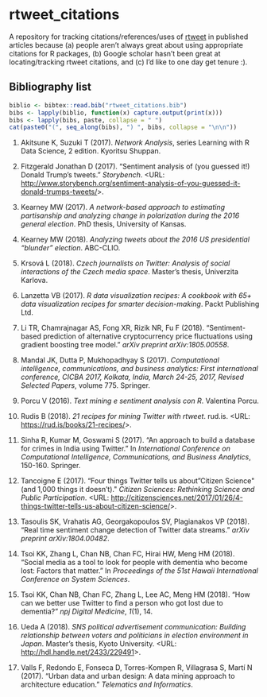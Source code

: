 
# rtweet\_citations

A repository for tracking citations/references/uses of
[rtweet](http://rtweet.info) in published articles because (a) people
aren’t always great about using appropriate citations for R packages,
(b) Google scholar hasn’t been great at locating/tracking rtweet
citations, and (c) I’d like to one day get tenure :).

## Bibliography list

``` r
biblio <- bibtex::read.bib("rtweet_citations.bib")
bibs <- lapply(biblio, function(x) capture.output(print(x)))
bibs <- lapply(bibs, paste, collapse = " ")
cat(paste0("(", seq_along(bibs), ") ", bibs, collapse = "\n\n"))
```

1)  Akitsune K, Suzuki T (2017). *Network Analysis*, series Learning
    with R Data Science, 2 edition. Kyoritsu Shuppan.

2)  Fitzgerald Jonathan D (2017). “Sentiment analysis of (you guessed
    it\!) Donald Trump’s tweets.” *Storybench*. \<URL:
    <http://www.storybench.org/sentiment-analysis-of-you-guessed-it-donald-trumps-tweets/>\>.

3)  Kearney MW (2017). *A network-based approach to estimating
    partisanship and analyzing change in polarization during the 2016
    general election*. PhD thesis, University of Kansas.

4)  Kearney MW (2018). *Analyzing tweets about the 2016 US presidential
    “blunder” election*. ABC-CLIO.

5)  Krsová L (2018). *Czech journalists on Twitter: Analysis of social
    interactions of the Czech media space*. Master’s thesis, Univerzita
    Karlova.

6)  Lanzetta VB (2017). *R data visualization recipes: A cookbook with
    65+ data visualization recipes for smarter decision-making*. Packt
    Publishing Ltd.

7)  Li TR, Chamrajnagar AS, Fong XR, Rizik NR, Fu F (2018).
    “Sentiment-based prediction of alternative cryptocurrency price
    fluctuations using gradient boosting tree model.” *arXiv preprint
    arXiv:1805.00558*.

8)  Mandal JK, Dutta P, Mukhopadhyay S (2017). *Computational
    intelligence, communications, and business analytics: First
    international conference, CICBA 2017, Kolkata, India, March 24-25,
    2017, Revised Selected Papers*, volume 775. Springer.

9)  Porcu V (2016). *Text mining e sentiment analysis con R*. Valentina
    Porcu.

10) Rudis B (2018). *21 recipes for mining Twitter with rtweet*. rud.is.
    \<URL: <https://rud.is/books/21-recipes/>\>.

11) Sinha R, Kumar M, Goswami S (2017). “An approach to build a database
    for crimes in India using Twitter.” In *International Conference on
    Computational Intelligence, Communications, and Business Analytics*,
    150-160. Springer.

12) Tancoigne E (2017). “Four things Twitter tells us about”Citizen
    Science" (and 1,000 things it doesn’t)." *Citizen Sciences:
    Rethinking Science and Public Participation*. \<URL:
    <http://citizensciences.net/2017/01/26/4-things-twitter-tells-us-about-citizen-science/>\>.

13) Tasoulis SK, Vrahatis AG, Georgakopoulos SV, Plagianakos VP (2018).
    “Real time sentiment change detection of Twitter data streams.”
    *arXiv preprint arXiv:1804.00482*.

14) Tsoi KK, Zhang L, Chan NB, Chan FC, Hirai HW, Meng HM (2018).
    “Social media as a tool to look for people with dementia who
    become lost: Factors that matter.” In *Proceedings of the 51st
    Hawaii International Conference on System Sciences*.

15) Tsoi KK, Chan NB, Chan FC, Zhang L, Lee AC, Meng HM (2018). “How can
    we better use Twitter to find a person who got lost due to
    dementia?” *npj Digital Medicine*, *1*(1), 14.

16) Ueda A (2018). *SNS political advertisement communication: Building
    relationship between voters and politicians in election environment
    in Japan*. Master’s thesis, Kyoto University. \<URL:
    <http://hdl.handle.net/2433/229491>\>.

17) Valls F, Redondo E, Fonseca D, Torres-Kompen R, Villagrasa S, Martí
    N (2017). “Urban data and urban design: A data mining approach to
    architecture education.” *Telematics and Informatics*.
